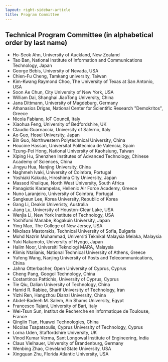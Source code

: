 ```yaml
---
layout: right-sidebar-article
title: Program Committee
---
```


## Technical Program Committee (in alphabetical order by last name)

- Ho-Seok Ahn, University of Auckland, New Zealand
- Tao Ban, National Institute of Information and Communications Technology, Japan
- George Bebis, University of Nevada, USA
- Chien-Fu Cheng, Tamkang university, Taiwan
- Kim-Kwang Raymond Choo, The University of Texas at San Antonio, USA
- Soon Ae Chun, City University of New York, USA  
- William Dai, Shanghai JiaoTong University, China
- Jana Dittmann, University of Magdeburg, Germany
- Athanasios Drigas, National Center for Scientific Research "Demokritos", Greece
- Nicola Fabiano, IoT Council, Italy
- Xiaohua Feng, University of Bedfordshire, UK
- Claudio Guarnaccia, University of Salerno, Italy
- Ao Guo, Hosei University, Japan
- Bin Guo, Northwestern Polytechnical University, China
- Houcine Hassan, Universitat Politecnica de Valencia, Spain
- Tzung-Pei Hong, National University of Kaohsiung, Taiwan
- Xiping Hu, Shenzhen Institutes of Advanced Technology, Chinese Academy of Sciences, China   
- Jingyu Hua, Nanjing University, China
- Naghmeh Ivaki, University of Coimbra, Portugal
- Yoshiaki Kakuda, Hiroshima City University, Japan
- Massod Khalique, North West University, South Africa
- Panagiotis Karampelas, Hellenic Air Force Academy, Greece  
- Nuno Laranjeiro, University of Coimbra, Portugal
- Sangkeun Lee, Korea University, Republic of Korea
- Gang Li, Deakin Univeristy, Australia
- Jiang Lu, University of Houston-Clear Lake, USA
- Wenjia Li, New York Institute of Technology, USA
- Yoshifumi Manabe, Kogakuin University, Japan
- Ying Mao, The College of New Jersey, USA
- Nikolaos Mastorakis, Technical University of Sofia, Bulgaria
- Mohd Nazrin Muhammad, Universiti Teknikal Malaysia Melaka, Malaysia
- Yuki Nakamoto, University of Hyogo, Japan
- Halim Noor, Universiti Teknologi MARA, Malaysia
- Klimis Ntalianis, National Technical University of Athens, Greece
- Yufeng Wang, Nanjing University of Posts and Telecommunications, China  
- Jahna Otterbacher, Open University of Cyprus, Cyprus
- Cheng Pang, Googol Technology, China
- Costantinos Pattichis, University of Cyprus, Cyprus
- Tie Qiu, Dalian University of Technology, China
- Hamid R. Rabiee, Sharif University of Technology, Iran
- Yizhi Ren, Hangzhou Dianzi University, China
- Abdel-Badeeh M. Salem, Ain Shams University, Egypt
- Francesco Tajani, University of Bari, Italy
- Wei-Tsun Sun, Institut de Recherche en Informatique de Toulouse, France
- Qinglin Tian, Huawei Technologies, China
- Nicolas Tsapatsoulis, Cyprus University of Technology, Cyprus
- Lorna Uden, Staffordshire University, UK
- Vinod Kumar Verma, Sant Longowal Institute of Engineering, India
- Claus Vielhauer, University of Brandenburg, Germany
- Wenbing Zhao, Cleveland State University, USA
- Xingquan Zhu, Florida Atlantic University, USA
